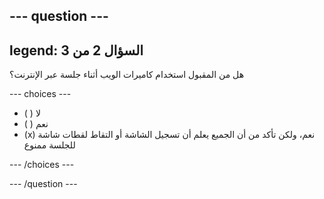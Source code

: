 --- question ---
---
legend: السؤال 2 من 3
---

هل من المقبول استخدام كاميرات الويب أثناء جلسة عبر الإنترنت؟

--- choices ---

- ( ) لا
- ( ) نعم
- (x) نعم، ولكن تأكد من أن الجميع يعلم أن تسجيل الشاشة أو التقاط لقطات شاشة للجلسة ممنوع

--- /choices ---

--- /question ---
